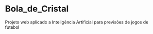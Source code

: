 # Bola_de_Cristal
Projeto web aplicado a Inteligência Artificial para previsões de jogos de futebol
